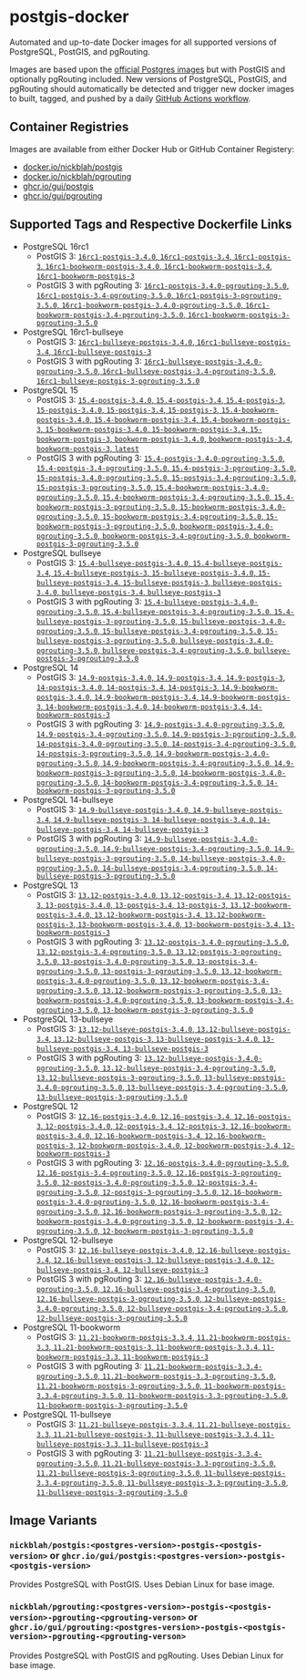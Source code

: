 # postgis-docker

Automated and up-to-date Docker images for all supported versions of PostgreSQL, PostGIS, and pgRouting.

Images are based upon the [official Postgres images](https://hub.docker.com/_/postgres) but with PostGIS and optionally pgRouting included. New versions of PostgreSQL, PostGIS, and pgRouting should automatically be detected and trigger new docker images to built, tagged, and pushed by a daily [GitHub Actions workflow](https://github.com/GUI/postgis-docker/blob/main/.github/workflows/main.yml).

## Container Registries

Images are available from either Docker Hub or GitHub Container Registery:

- [docker.io/nickblah/postgis](https://hub.docker.com/r/nickblah/postgis)
- [docker.io/nickblah/pgrouting](https://hub.docker.com/r/nickblah/pgrouting)
- [ghcr.io/gui/postgis](https://github.com/users/GUI/packages/container/package/postgis)
- [ghcr.io/gui/pgrouting](https://github.com/users/GUI/packages/container/package/pgrouting)

## Supported Tags and Respective Dockerfile Links

- PostgreSQL 16rc1
  - PostGIS 3: [`16rc1-postgis-3.4.0`, `16rc1-postgis-3.4`, `16rc1-postgis-3`, `16rc1-bookworm-postgis-3.4.0`, `16rc1-bookworm-postgis-3.4`, `16rc1-bookworm-postgis-3`](https://github.com/GUI/variant-docker/blob/main/16/bookworm/postgis-3/Dockerfile)
  - PostGIS 3 with pgRouting 3: [`16rc1-postgis-3.4.0-pgrouting-3.5.0`, `16rc1-postgis-3.4-pgrouting-3.5.0`, `16rc1-postgis-3-pgrouting-3.5.0`, `16rc1-bookworm-postgis-3.4.0-pgrouting-3.5.0`, `16rc1-bookworm-postgis-3.4-pgrouting-3.5.0`, `16rc1-bookworm-postgis-3-pgrouting-3.5.0`](https://github.com/GUI/variant-docker/blob/main/16/bookworm/postgis-3-pgrouting-3/Dockerfile)
- PostgreSQL 16rc1-bullseye
  - PostGIS 3: [`16rc1-bullseye-postgis-3.4.0`, `16rc1-bullseye-postgis-3.4`, `16rc1-bullseye-postgis-3`](https://github.com/GUI/variant-docker/blob/main/16/bullseye/postgis-3/Dockerfile)
  - PostGIS 3 with pgRouting 3: [`16rc1-bullseye-postgis-3.4.0-pgrouting-3.5.0`, `16rc1-bullseye-postgis-3.4-pgrouting-3.5.0`, `16rc1-bullseye-postgis-3-pgrouting-3.5.0`](https://github.com/GUI/variant-docker/blob/main/16/bullseye/postgis-3-pgrouting-3/Dockerfile)
- PostgreSQL 15
  - PostGIS 3: [`15.4-postgis-3.4.0`, `15.4-postgis-3.4`, `15.4-postgis-3`, `15-postgis-3.4.0`, `15-postgis-3.4`, `15-postgis-3`, `15.4-bookworm-postgis-3.4.0`, `15.4-bookworm-postgis-3.4`, `15.4-bookworm-postgis-3`, `15-bookworm-postgis-3.4.0`, `15-bookworm-postgis-3.4`, `15-bookworm-postgis-3`, `bookworm-postgis-3.4.0`, `bookworm-postgis-3.4`, `bookworm-postgis-3`, `latest`](https://github.com/GUI/variant-docker/blob/main/15/bookworm/postgis-3/Dockerfile)
  - PostGIS 3 with pgRouting 3: [`15.4-postgis-3.4.0-pgrouting-3.5.0`, `15.4-postgis-3.4-pgrouting-3.5.0`, `15.4-postgis-3-pgrouting-3.5.0`, `15-postgis-3.4.0-pgrouting-3.5.0`, `15-postgis-3.4-pgrouting-3.5.0`, `15-postgis-3-pgrouting-3.5.0`, `15.4-bookworm-postgis-3.4.0-pgrouting-3.5.0`, `15.4-bookworm-postgis-3.4-pgrouting-3.5.0`, `15.4-bookworm-postgis-3-pgrouting-3.5.0`, `15-bookworm-postgis-3.4.0-pgrouting-3.5.0`, `15-bookworm-postgis-3.4-pgrouting-3.5.0`, `15-bookworm-postgis-3-pgrouting-3.5.0`, `bookworm-postgis-3.4.0-pgrouting-3.5.0`, `bookworm-postgis-3.4-pgrouting-3.5.0`, `bookworm-postgis-3-pgrouting-3.5.0`](https://github.com/GUI/variant-docker/blob/main/15/bookworm/postgis-3-pgrouting-3/Dockerfile)
- PostgreSQL bullseye
  - PostGIS 3: [`15.4-bullseye-postgis-3.4.0`, `15.4-bullseye-postgis-3.4`, `15.4-bullseye-postgis-3`, `15-bullseye-postgis-3.4.0`, `15-bullseye-postgis-3.4`, `15-bullseye-postgis-3`, `bullseye-postgis-3.4.0`, `bullseye-postgis-3.4`, `bullseye-postgis-3`](https://github.com/GUI/variant-docker/blob/main/15/bullseye/postgis-3/Dockerfile)
  - PostGIS 3 with pgRouting 3: [`15.4-bullseye-postgis-3.4.0-pgrouting-3.5.0`, `15.4-bullseye-postgis-3.4-pgrouting-3.5.0`, `15.4-bullseye-postgis-3-pgrouting-3.5.0`, `15-bullseye-postgis-3.4.0-pgrouting-3.5.0`, `15-bullseye-postgis-3.4-pgrouting-3.5.0`, `15-bullseye-postgis-3-pgrouting-3.5.0`, `bullseye-postgis-3.4.0-pgrouting-3.5.0`, `bullseye-postgis-3.4-pgrouting-3.5.0`, `bullseye-postgis-3-pgrouting-3.5.0`](https://github.com/GUI/variant-docker/blob/main/15/bullseye/postgis-3-pgrouting-3/Dockerfile)
- PostgreSQL 14
  - PostGIS 3: [`14.9-postgis-3.4.0`, `14.9-postgis-3.4`, `14.9-postgis-3`, `14-postgis-3.4.0`, `14-postgis-3.4`, `14-postgis-3`, `14.9-bookworm-postgis-3.4.0`, `14.9-bookworm-postgis-3.4`, `14.9-bookworm-postgis-3`, `14-bookworm-postgis-3.4.0`, `14-bookworm-postgis-3.4`, `14-bookworm-postgis-3`](https://github.com/GUI/variant-docker/blob/main/14/bookworm/postgis-3/Dockerfile)
  - PostGIS 3 with pgRouting 3: [`14.9-postgis-3.4.0-pgrouting-3.5.0`, `14.9-postgis-3.4-pgrouting-3.5.0`, `14.9-postgis-3-pgrouting-3.5.0`, `14-postgis-3.4.0-pgrouting-3.5.0`, `14-postgis-3.4-pgrouting-3.5.0`, `14-postgis-3-pgrouting-3.5.0`, `14.9-bookworm-postgis-3.4.0-pgrouting-3.5.0`, `14.9-bookworm-postgis-3.4-pgrouting-3.5.0`, `14.9-bookworm-postgis-3-pgrouting-3.5.0`, `14-bookworm-postgis-3.4.0-pgrouting-3.5.0`, `14-bookworm-postgis-3.4-pgrouting-3.5.0`, `14-bookworm-postgis-3-pgrouting-3.5.0`](https://github.com/GUI/variant-docker/blob/main/14/bookworm/postgis-3-pgrouting-3/Dockerfile)
- PostgreSQL 14-bullseye
  - PostGIS 3: [`14.9-bullseye-postgis-3.4.0`, `14.9-bullseye-postgis-3.4`, `14.9-bullseye-postgis-3`, `14-bullseye-postgis-3.4.0`, `14-bullseye-postgis-3.4`, `14-bullseye-postgis-3`](https://github.com/GUI/variant-docker/blob/main/14/bullseye/postgis-3/Dockerfile)
  - PostGIS 3 with pgRouting 3: [`14.9-bullseye-postgis-3.4.0-pgrouting-3.5.0`, `14.9-bullseye-postgis-3.4-pgrouting-3.5.0`, `14.9-bullseye-postgis-3-pgrouting-3.5.0`, `14-bullseye-postgis-3.4.0-pgrouting-3.5.0`, `14-bullseye-postgis-3.4-pgrouting-3.5.0`, `14-bullseye-postgis-3-pgrouting-3.5.0`](https://github.com/GUI/variant-docker/blob/main/14/bullseye/postgis-3-pgrouting-3/Dockerfile)
- PostgreSQL 13
  - PostGIS 3: [`13.12-postgis-3.4.0`, `13.12-postgis-3.4`, `13.12-postgis-3`, `13-postgis-3.4.0`, `13-postgis-3.4`, `13-postgis-3`, `13.12-bookworm-postgis-3.4.0`, `13.12-bookworm-postgis-3.4`, `13.12-bookworm-postgis-3`, `13-bookworm-postgis-3.4.0`, `13-bookworm-postgis-3.4`, `13-bookworm-postgis-3`](https://github.com/GUI/variant-docker/blob/main/13/bookworm/postgis-3/Dockerfile)
  - PostGIS 3 with pgRouting 3: [`13.12-postgis-3.4.0-pgrouting-3.5.0`, `13.12-postgis-3.4-pgrouting-3.5.0`, `13.12-postgis-3-pgrouting-3.5.0`, `13-postgis-3.4.0-pgrouting-3.5.0`, `13-postgis-3.4-pgrouting-3.5.0`, `13-postgis-3-pgrouting-3.5.0`, `13.12-bookworm-postgis-3.4.0-pgrouting-3.5.0`, `13.12-bookworm-postgis-3.4-pgrouting-3.5.0`, `13.12-bookworm-postgis-3-pgrouting-3.5.0`, `13-bookworm-postgis-3.4.0-pgrouting-3.5.0`, `13-bookworm-postgis-3.4-pgrouting-3.5.0`, `13-bookworm-postgis-3-pgrouting-3.5.0`](https://github.com/GUI/variant-docker/blob/main/13/bookworm/postgis-3-pgrouting-3/Dockerfile)
- PostgreSQL 13-bullseye
  - PostGIS 3: [`13.12-bullseye-postgis-3.4.0`, `13.12-bullseye-postgis-3.4`, `13.12-bullseye-postgis-3`, `13-bullseye-postgis-3.4.0`, `13-bullseye-postgis-3.4`, `13-bullseye-postgis-3`](https://github.com/GUI/variant-docker/blob/main/13/bullseye/postgis-3/Dockerfile)
  - PostGIS 3 with pgRouting 3: [`13.12-bullseye-postgis-3.4.0-pgrouting-3.5.0`, `13.12-bullseye-postgis-3.4-pgrouting-3.5.0`, `13.12-bullseye-postgis-3-pgrouting-3.5.0`, `13-bullseye-postgis-3.4.0-pgrouting-3.5.0`, `13-bullseye-postgis-3.4-pgrouting-3.5.0`, `13-bullseye-postgis-3-pgrouting-3.5.0`](https://github.com/GUI/variant-docker/blob/main/13/bullseye/postgis-3-pgrouting-3/Dockerfile)
- PostgreSQL 12
  - PostGIS 3: [`12.16-postgis-3.4.0`, `12.16-postgis-3.4`, `12.16-postgis-3`, `12-postgis-3.4.0`, `12-postgis-3.4`, `12-postgis-3`, `12.16-bookworm-postgis-3.4.0`, `12.16-bookworm-postgis-3.4`, `12.16-bookworm-postgis-3`, `12-bookworm-postgis-3.4.0`, `12-bookworm-postgis-3.4`, `12-bookworm-postgis-3`](https://github.com/GUI/variant-docker/blob/main/12/bookworm/postgis-3/Dockerfile)
  - PostGIS 3 with pgRouting 3: [`12.16-postgis-3.4.0-pgrouting-3.5.0`, `12.16-postgis-3.4-pgrouting-3.5.0`, `12.16-postgis-3-pgrouting-3.5.0`, `12-postgis-3.4.0-pgrouting-3.5.0`, `12-postgis-3.4-pgrouting-3.5.0`, `12-postgis-3-pgrouting-3.5.0`, `12.16-bookworm-postgis-3.4.0-pgrouting-3.5.0`, `12.16-bookworm-postgis-3.4-pgrouting-3.5.0`, `12.16-bookworm-postgis-3-pgrouting-3.5.0`, `12-bookworm-postgis-3.4.0-pgrouting-3.5.0`, `12-bookworm-postgis-3.4-pgrouting-3.5.0`, `12-bookworm-postgis-3-pgrouting-3.5.0`](https://github.com/GUI/variant-docker/blob/main/12/bookworm/postgis-3-pgrouting-3/Dockerfile)
- PostgreSQL 12-bullseye
  - PostGIS 3: [`12.16-bullseye-postgis-3.4.0`, `12.16-bullseye-postgis-3.4`, `12.16-bullseye-postgis-3`, `12-bullseye-postgis-3.4.0`, `12-bullseye-postgis-3.4`, `12-bullseye-postgis-3`](https://github.com/GUI/variant-docker/blob/main/12/bullseye/postgis-3/Dockerfile)
  - PostGIS 3 with pgRouting 3: [`12.16-bullseye-postgis-3.4.0-pgrouting-3.5.0`, `12.16-bullseye-postgis-3.4-pgrouting-3.5.0`, `12.16-bullseye-postgis-3-pgrouting-3.5.0`, `12-bullseye-postgis-3.4.0-pgrouting-3.5.0`, `12-bullseye-postgis-3.4-pgrouting-3.5.0`, `12-bullseye-postgis-3-pgrouting-3.5.0`](https://github.com/GUI/variant-docker/blob/main/12/bullseye/postgis-3-pgrouting-3/Dockerfile)
- PostgreSQL 11-bookworm
  - PostGIS 3: [`11.21-bookworm-postgis-3.3.4`, `11.21-bookworm-postgis-3.3`, `11.21-bookworm-postgis-3`, `11-bookworm-postgis-3.3.4`, `11-bookworm-postgis-3.3`, `11-bookworm-postgis-3`](https://github.com/GUI/variant-docker/blob/main/11/bookworm/postgis-3/Dockerfile)
  - PostGIS 3 with pgRouting 3: [`11.21-bookworm-postgis-3.3.4-pgrouting-3.5.0`, `11.21-bookworm-postgis-3.3-pgrouting-3.5.0`, `11.21-bookworm-postgis-3-pgrouting-3.5.0`, `11-bookworm-postgis-3.3.4-pgrouting-3.5.0`, `11-bookworm-postgis-3.3-pgrouting-3.5.0`, `11-bookworm-postgis-3-pgrouting-3.5.0`](https://github.com/GUI/variant-docker/blob/main/11/bookworm/postgis-3-pgrouting-3/Dockerfile)
- PostgreSQL 11-bullseye
  - PostGIS 3: [`11.21-bullseye-postgis-3.3.4`, `11.21-bullseye-postgis-3.3`, `11.21-bullseye-postgis-3`, `11-bullseye-postgis-3.3.4`, `11-bullseye-postgis-3.3`, `11-bullseye-postgis-3`](https://github.com/GUI/variant-docker/blob/main/11/bullseye/postgis-3/Dockerfile)
  - PostGIS 3 with pgRouting 3: [`11.21-bullseye-postgis-3.3.4-pgrouting-3.5.0`, `11.21-bullseye-postgis-3.3-pgrouting-3.5.0`, `11.21-bullseye-postgis-3-pgrouting-3.5.0`, `11-bullseye-postgis-3.3.4-pgrouting-3.5.0`, `11-bullseye-postgis-3.3-pgrouting-3.5.0`, `11-bullseye-postgis-3-pgrouting-3.5.0`](https://github.com/GUI/variant-docker/blob/main/11/bullseye/postgis-3-pgrouting-3/Dockerfile)

## Image Variants

### `nickblah/postgis:<postgres-version>-postgis-<postgis-version>` or `ghcr.io/gui/postgis:<postgres-version>-postgis-<postgis-version>`
Provides PostgreSQL with PostGIS. Uses Debian Linux for base image.

### `nickblah/pgrouting:<postgres-version>-postgis-<postgis-version>-pgrouting-<pgrouting-verson>` or `ghcr.io/gui/pgrouting:<postgres-version>-postgis-<postgis-version>-pgrouting-<pgrouting-verson>`
Provides PostgreSQL with PostGIS and pgRouting. Uses Debian Linux for base image.
